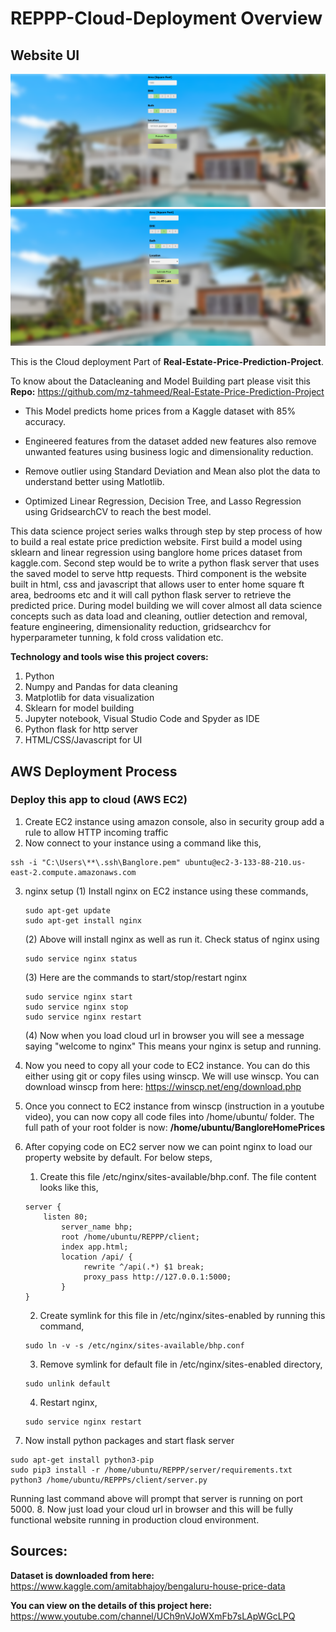 # REPPP-Cloud-Deployment Overview
## Website UI

![](images/Screenshot_1.png)
![](images/Screenshot_2.png)


This is the Cloud deployment Part of **Real-Estate-Price-Prediction-Project**. 

To know about the Datacleaning and Model Building part please visit this **Repo:** https://github.com/mz-tahmeed/Real-Estate-Price-Prediction-Project

* This Model predicts home prices from a Kaggle dataset with 85% accuracy.

* Engineered features from the dataset added new features also remove unwanted features using business logic and dimensionality reduction.

* Remove outlier using Standard Deviation and Mean also plot the data to understand better using Matlotlib.

* Optimized Linear Regression, Decision Tree, and Lasso Regression using GridsearchCV to reach the best model.

This data science project series walks through step by step process of how to build a real estate price prediction website. First build a model using sklearn and linear regression using banglore home prices dataset from kaggle.com. Second step would be to write a python flask server that uses the saved model to serve http requests. Third component is the website built in html, css and javascript that allows user to enter home square ft area, bedrooms etc and it will call python flask server to retrieve the predicted price. During model building we will cover almost all data science concepts such as data load and cleaning, outlier detection and removal, feature engineering, dimensionality reduction, gridsearchcv for hyperparameter tunning, k fold cross validation etc.

**Technology and tools wise this project covers:**
1. Python
2. Numpy and Pandas for data cleaning
3. Matplotlib for data visualization
4. Sklearn for model building
5. Jupyter notebook, Visual Studio Code and Spyder as IDE
6. Python flask for http server
7. HTML/CSS/Javascript for UI

## AWS Deployment Process

### Deploy this app to cloud (AWS EC2)

1. Create EC2 instance using amazon console, also in security group add a rule to allow HTTP incoming traffic
2. Now connect to your instance using a command like this,
```
ssh -i "C:\Users\**\.ssh\Banglore.pem" ubuntu@ec2-3-133-88-210.us-east-2.compute.amazonaws.com
```
3. nginx setup
   (1) Install nginx on EC2 instance using these commands,
   ```
   sudo apt-get update
   sudo apt-get install nginx
   ```
   (2) Above will install nginx as well as run it. Check status of nginx using
   ```
   sudo service nginx status
   ```
   (3) Here are the commands to start/stop/restart nginx
   ```
   sudo service nginx start
   sudo service nginx stop
   sudo service nginx restart
   ```
   (4) Now when you load cloud url in browser you will see a message saying "welcome to nginx" This means your nginx is setup and running.
   
4. Now you need to copy all your code to EC2 instance. You can do this either using git or copy files using winscp. We will use winscp. You can download winscp from here: https://winscp.net/eng/download.php
5. Once you connect to EC2 instance from winscp (instruction in a youtube video), you can now copy all code files into /home/ubuntu/ folder. The full path of your root folder is now: **/home/ubuntu/BangloreHomePrices**
6.  After copying code on EC2 server now we can point nginx to load our property website by default. For below steps,
    1. Create this file /etc/nginx/sites-available/bhp.conf. The file content looks like this,
    ```
    server {
	    listen 80;
            server_name bhp;
            root /home/ubuntu/REPPP/client;
            index app.html;
            location /api/ {
                 rewrite ^/api(.*) $1 break;
                 proxy_pass http://127.0.0.1:5000;
            }
    }
    ```
    2. Create symlink for this file in /etc/nginx/sites-enabled by running this command,
    ```
    sudo ln -v -s /etc/nginx/sites-available/bhp.conf
    ```
    3. Remove symlink for default file in /etc/nginx/sites-enabled directory,
    ```
    sudo unlink default
    ```
    4. Restart nginx,
    ```
    sudo service nginx restart
    ```
7. Now install python packages and start flask server
```
sudo apt-get install python3-pip
sudo pip3 install -r /home/ubuntu/REPPP/server/requirements.txt
python3 /home/ubuntu/REPPPs/client/server.py
```
Running last command above will prompt that server is running on port 5000.
8. Now just load your cloud url in browser and this will be fully functional website running in production cloud environment.

## Sources:

**Dataset is downloaded from here:** https://www.kaggle.com/amitabhajoy/bengaluru-house-price-data

**You can view on the details of this project here:** https://www.youtube.com/channel/UCh9nVJoWXmFb7sLApWGcLPQ
